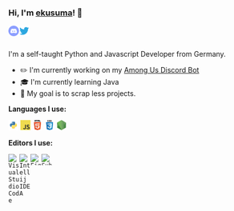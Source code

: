 ### Hi, I'm [ekusuma][website]! 👋

<a href="https://discord.gg/PBYerVS">
  <img align="left" alt="ekusuma's Discord" width="21px" src="assets/discord-round.svg" />
</a>
<a href="https://twitter.com/ekusumaWasTaken">
  <img align="left" alt="ekusuma | Twitter" width="21px" src="assets/twitter.svg" />
</a>

<br />
<br />

I'm a self-taught Python and Javascript Developer from Germany.

-   ✏️ I'm currently working on my [Among Us Discord Bot][current-project]
-   🎓 I'm currently learning Java
-   🎯 My goal is to scrap less projects.

**Languages I use:**

[<code><img height="20" src="https://raw.githubusercontent.com/github/explore/80688e429a7d4ef2fca1e82350fe8e3517d3494d/topics/python/python.png"></code>](https://github.com/search?q=user%3Aekusuma+language%3Apython)
[<code><img height="20" src="https://raw.githubusercontent.com/github/explore/80688e429a7d4ef2fca1e82350fe8e3517d3494d/topics/javascript/javascript.png"></code>](https://github.com/search?q=user%3Aekusuma+language%3Ajavascript)
[<code><img height="20" src="https://raw.githubusercontent.com/github/explore/80688e429a7d4ef2fca1e82350fe8e3517d3494d/topics/html/html.png"></code>](https://github.com/search?q=user%3Aekusuma+language%3Ahtml)
[<code><img height="20" src="https://raw.githubusercontent.com/github/explore/80688e429a7d4ef2fca1e82350fe8e3517d3494d/topics/css/css.png"></code>](https://github.com/search?q=user%3Aekusuma+language%3Acss)
<code><img height="20" src="https://raw.githubusercontent.com/github/explore/80688e429a7d4ef2fca1e82350fe8e3517d3494d/topics/nodejs/nodejs.png"></code>

**Editors I use:**

<code><img align="left" alt="Visual Studio Code" width="22px" src="https://cdn.jsdelivr.net/gh/chocolatey-community/chocolatey-coreteampackages@00a000c7e5d8cc0d8416468e164eef281f843bff/icons/vscode.png"></code>
<code><img align="left" alt="Intellij IDEA" width="22px" src="https://upload.wikimedia.org/wikipedia/commons/d/d5/IntelliJ_IDEA_Logo.svg"></code>
<code><img align="left" alt="Figma" width="22px" height="22px" src="https://upload.wikimedia.org/wikipedia/commons/3/33/Figma-logo.svg"></code>
<code><img align="left" alt="Sublime Text 3" width="22px" height="22px" src="https://upload.wikimedia.org/wikipedia/en/d/d2/Sublime_Text_3_logo.png"></code>

<br />
<br />

[website]: https://ekusuma.gituhub.io
[discord]: https://discord.gg/PBYerVS
[twitter]: https://twitter.com/ekusumaWasTaken
[current-project]: https://github.com/ekusuma/among_us_bot
